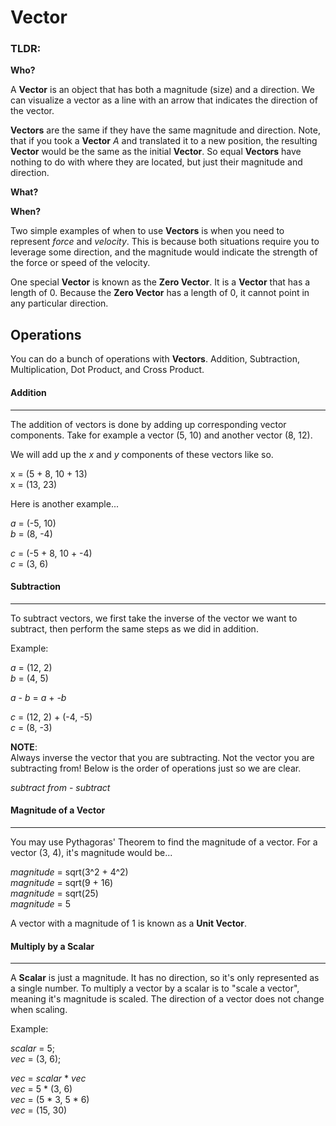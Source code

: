 # Vector

### TLDR:

**Who?** 

A **Vector** is an object that has both a magnitude (size) and a direction. We can visualize a vector as a line with an arrow that indicates the direction of the vector. 

**Vectors** are the same if they have the same magnitude and direction. Note, that if you took a **Vector** *A* and translated it to a new position, the resulting **Vector** would be the same as the initial **Vector**. So equal **Vectors** have nothing to do with where they are located, but just their magnitude and direction.

**What?**

**When?**

Two simple examples of when to use **Vectors** is when you need to represent *force* and *velocity*. This is because both situations require you to leverage some direction, and the magnitude would indicate the strength of the force or speed of the velocity.

One special **Vector** is known as the **Zero Vector**. It is a **Vector** that has a length of 0. Because the **Zero Vector** has a length of 0, it cannot point in any particular direction.

## Operations

You can do a bunch of operations with **Vectors**. Addition, Subtraction, Multiplication, Dot Product, and Cross Product.

#### Addition
---
The addition of vectors is done by adding up corresponding vector components. Take for example a vector (5, 10) and another vector (8, 12).

We will add up the *x* and *y* components of these vectors like so. 

x = (5 + 8, 10 + 13)\
x = (13, 23)

Here is another example...

*a* = (-5, 10)\
*b* = (8, -4)

*c* = (-5 + 8, 10 + -4)\
*c* = (3, 6)

#### Subtraction
---
To subtract vectors, we first take the inverse of the vector we want to subtract, then perform the same steps as we did in addition.

Example:

*a* = (12, 2)\
*b* = (4, 5)

*a* - *b* = *a* + *-b*

*c* = (12, 2) + (-4, -5)\
*c* = (8, -3)

**NOTE**:\
Always inverse the vector that you are subtracting. Not the vector you are subtracting from! Below is the order of operations just so we are clear.

*subtract from* - *subtract*

#### Magnitude of a Vector
---
You may use Pythagoras' Theorem to find the magnitude of a vector. For a vector (3, 4), it's magnitude would be...

*magnitude* = sqrt(3^2 + 4^2)\
*magnitude* = sqrt(9 + 16)\
*magnitude* = sqrt(25)\
*magnitude* = 5

A vector with a magnitude of 1 is known as a **Unit Vector**.

#### Multiply by a Scalar
---
A **Scalar** is just a magnitude. It has no direction, so it's only represented as a single number. To multiply a vector by a scalar is to "scale a vector", meaning it's magnitude is scaled. The direction of a vector does not change when scaling.

Example:

*scalar* = 5;\
*vec* = (3, 6);

*vec* = *scalar* * *vec*\
*vec* = 5 * (3, 6)\
*vec* = (5 * 3, 5 * 6)\
*vec* = (15, 30)